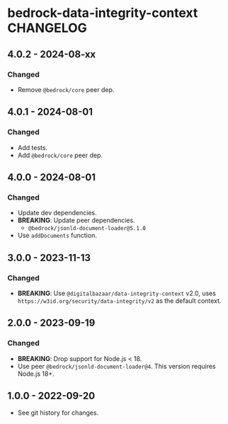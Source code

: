 # bedrock-data-integrity-context CHANGELOG

## 4.0.2 - 2024-08-xx

### Changed
- Remove `@bedrock/core` peer dep.

## 4.0.1 - 2024-08-01

### Changed
- Add tests.
- Add `@bedrock/core` peer dep.

## 4.0.0 - 2024-08-01

### Changed
- Update dev dependencies.
- **BREAKING**: Update peer dependencies.
  - `@bedrock/jsonld-document-loader@5.1.0`
- Use `addDocuments` function.

## 3.0.0 - 2023-11-13

### Changed
- **BREAKING**: Use `@digitalbazaar/data-integrity-context` v2.0, uses
  `https://w3id.org/security/data-integrity/v2` as the default context.

## 2.0.0 - 2023-09-19

### Changed
- **BREAKING**: Drop support for Node.js < 18.
- Use peer `@bedrock/jsonld-document-loader@4`. This version requires
  Node.js 18+.

## 1.0.0 - 2022-09-20

- See git history for changes.
